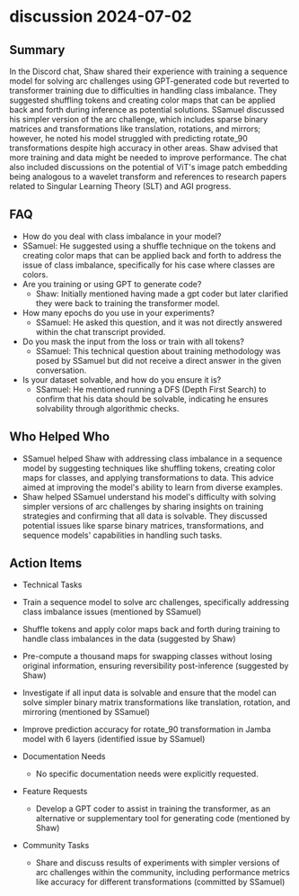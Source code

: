 # discussion 2024-07-02

## Summary
 In the Discord chat, Shaw shared their experience with training a sequence model for solving arc challenges using GPT-generated code but reverted to transformer training due to difficulties in handling class imbalance. They suggested shuffling tokens and creating color maps that can be applied back and forth during inference as potential solutions. SSamuel discussed his simpler version of the arc challenge, which includes sparse binary matrices and transformations like translation, rotations, and mirrors; however, he noted his model struggled with predicting rotate_90 transformations despite high accuracy in other areas. Shaw advised that more training and data might be needed to improve performance. The chat also included discussions on the potential of ViT's image patch embedding being analogous to a wavelet transform and references to research papers related to Singular Learning Theory (SLT) and AGI progress.

## FAQ
 - How do you deal with class imbalance in your model?
  - SSamuel: He suggested using a shuffle technique on the tokens and creating color maps that can be applied back and forth to address the issue of class imbalance, specifically for his case where classes are colors.
- Are you training or using GPT to generate code?
  - Shaw: Initially mentioned having made a gpt coder but later clarified they were back to training the transformer model.
- How many epochs do you use in your experiments?
  - SSamuel: He asked this question, and it was not directly answered within the chat transcript provided.
- Do you mask the input from the loss or train with all tokens?
  - SSamuel: This technical question about training methodology was posed by SSamuel but did not receive a direct answer in the given conversation.
- Is your dataset solvable, and how do you ensure it is?
  - SSamuel: He mentioned running a DFS (Depth First Search) to confirm that his data should be solvable, indicating he ensures solvability through algorithmic checks.

## Who Helped Who
 - SSamuel helped Shaw with addressing class imbalance in a sequence model by suggesting techniques like shuffling tokens, creating color maps for classes, and applying transformations to data. This advice aimed at improving the model's ability to learn from diverse examples.
- Shaw helped SSamuel understand his model's difficulty with solving simpler versions of arc challenges by sharing insights on training strategies and confirming that all data is solvable. They discussed potential issues like sparse binary matrices, transformations, and sequence models' capabilities in handling such tasks.

## Action Items
 - Technical Tasks
  - Train a sequence model to solve arc challenges, specifically addressing class imbalance issues (mentioned by SSamuel)
  - Shuffle tokens and apply color maps back and forth during training to handle class imbalances in the data (suggested by Shaw)
  - Pre-compute a thousand maps for swapping classes without losing original information, ensuring reversibility post-inference (suggested by Shaw)
  - Investigate if all input data is solvable and ensure that the model can solve simpler binary matrix transformations like translation, rotation, and mirroring (mentioned by SSamuel)
  - Improve prediction accuracy for rotate_90 transformation in Jamba model with 6 layers (identified issue by SSamuel)

- Documentation Needs
  - No specific documentation needs were explicitly requested.

- Feature Requests
  - Develop a GPT coder to assist in training the transformer, as an alternative or supplementary tool for generating code (mentioned by Shaw)

- Community Tasks
  - Share and discuss results of experiments with simpler versions of arc challenges within the community, including performance metrics like accuracy for different transformations (committed by SSamuel)

